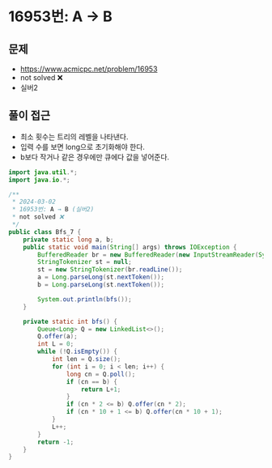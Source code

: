 # 16953번: A → B

## 문제

- https://www.acmicpc.net/problem/16953
- not solved ❌
- 실버2

## 풀이 접근

- 최소 횟수는 트리의 레벨을 나타낸다.
- 입력 수를 보면 long으로 초기화해야 한다.
- b보다 작거나 같은 경우에만 큐에다 값을 넣어준다.

```java
import java.util.*;
import java.io.*;

/**
 * 2024-03-02
 * 16953번: A → B (실버2)
 * not solved ❌
 */
public class Bfs_7 {
    private static long a, b;
    public static void main(String[] args) throws IOException {
        BufferedReader br = new BufferedReader(new InputStreamReader(System.in));
        StringTokenizer st = null;
        st = new StringTokenizer(br.readLine());
        a = Long.parseLong(st.nextToken());
        b = Long.parseLong(st.nextToken());

        System.out.println(bfs());
    }

    private static int bfs() {
        Queue<Long> Q = new LinkedList<>();
        Q.offer(a);
        int L = 0;
        while (!Q.isEmpty()) {
            int len = Q.size();
            for (int i = 0; i < len; i++) {
                long cn = Q.poll();
                if (cn == b) {
                    return L+1;
                }
                if (cn * 2 <= b) Q.offer(cn * 2);
                if (cn * 10 + 1 <= b) Q.offer(cn * 10 + 1);
            }
            L++;
        }
        return -1;
    }
}
```